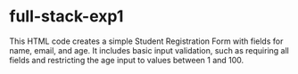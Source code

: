 # full-stack-exp1
This HTML code creates a simple Student Registration Form with fields for name, email, and age. It includes basic input validation, such as requiring all fields and restricting the age input to values between 1 and 100.
